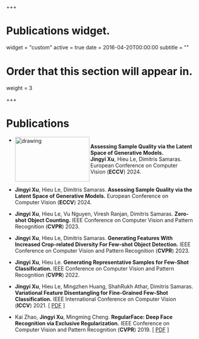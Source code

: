 +++
# Publications widget.
widget = "custom"
active = true
date = 2016-04-20T00:00:00
subtitle = ""

# Order that this section will appear in.
weight = 3


+++

# Publications



* <img align="left" src="img/eccv24.png" alt="drawing" width="200" height="120"/> <br>  **Assessing Sample Quality via the Latent Space of Generative Models.** <br> 
 **Jingyi Xu**, Hieu Le, Dimitris Samaras. <br> European Conference on Computer Vision (**ECCV**) 2024. <br> <br> 

  
* **Jingyi Xu**, Hieu Le, Dimitris Samaras. **Assessing Sample Quality via the Latent Space of Generative Models.** European Conference on Computer Vision (**ECCV**) 2024.
* **Jingyi Xu**, Hieu Le, Vu Nguyen, Viresh Ranjan, Dimitris Samaras. **Zero-shot Object Counting.** IEEE Conference on Computer Vision and Pattern Recognition (**CVPR**) 2023.
* **Jingyi Xu**, Hieu Le, Dimitris Samaras. **Generating Features With Increased Crop-related Diversity For Few-shot Object Detection.** IEEE Conference on Computer Vision and Pattern Recognition (**CVPR**) 2023.
* **Jingyi Xu**, Hieu Le. **Generating Representative Samples for Few-Shot Classification.** IEEE Conference on Computer Vision and Pattern Recognition (**CVPR**) 2022.
* **Jingyi Xu**, Hieu Le, Mingzhen Huang, ShahRukh Athar, Dimitris Samaras. **Variational Feature Disentangling for Fine-Grained Few-Shot Classification.** IEEE International Conference on Computer Vision (**ICCV**) 2021. [ <a href="ICCV2021.pdf">PDF</a> ]
* Kai Zhao, **Jingyi Xu**, Mingming Cheng. **RegularFace: Deep Face Recognition via Exclusive Regularization.** IEEE Conference on Computer Vision and Pattern Recognition (**CVPR**) 2019. [ <a href="CVPR2019.pdf">PDF</a> ]	

